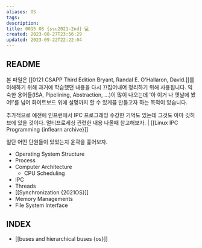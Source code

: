 ```yaml
---
aliases: OS
tags: 
description:
title: 0015 OS {ssu2021-2nd} 💻
created: 2023-08-27T23:56:29
updated: 2023-09-22T22:22:04
---
```


## README

본 파일은 [[0121 CSAPP Third Edition Bryant, Randal E. O'Hallaron, David.]]를 이해하기 위해 과거에 학습했던 내용을 다시 끄집어내어 정리하기 위해 사용됩니다. 익숙한 용어들(ISA, Pipelining, Abstraction, ...)이 많이 나오는데 '아 이거 나 옛날에 봤어!'를 넘어 화이트보드 위에 설명까지 할 수 있게끔 만들고자 하는 목적이 있습니다. 

추가적으로 예전에 인프런에서 IPC 프로그래밍 수강한 기억도 있는데 그것도 아마 깃허브에 있을 것이다. 멀티프로세싱 관련한 내용 나올때 참고해보자. | [[Linux IPC Programming {inflearn archive}]]

일단 어떤 단원들이 있었는지 윤곽을 훑어보자.

- Operating System Structure
- Process
- Computer Architecture
	- CPU Scheduling
- IPC
- Threads
- [[Synchronization {2021OS}]]
- Memory Managements
- File System Interface

## INDEX

- [[buses and hierarchical buses {os}]]
